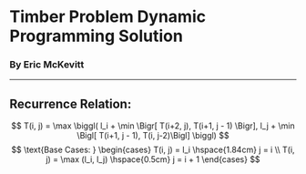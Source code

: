 # Timber Problem Dynamic Programming Solution
### By Eric McKevitt

---

## Recurrence Relation:

$$
T(i, j) = \max \biggl( l_i + \min \Bigr[ T(i+2, j), T(i+1, j - 1) \Bigr], l_j + \min \Bigl[ T(i+1, j - 1), T(i, j-2)\Bigl] \biggl)
$$
$$
\text{Base Cases: }
\begin{cases}
    T(i, j) = l_i \hspace{1.84cm} j = i \\
    T(i, j) = \max (l_i, l_j) \hspace{0.5cm} j = i + 1
\end{cases}
$$